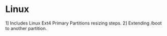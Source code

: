 # Linux

1] Includes Linux Ext4 Primary Partitions resizing steps.
2] Extending /boot to another partition.


